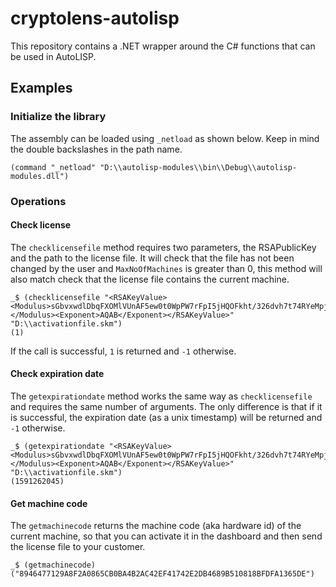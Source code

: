 # cryptolens-autolisp

This repository contains a .NET wrapper around the C# functions that can be used in AutoLISP.

## Examples
### Initialize the library

The assembly can be loaded using `_netload` as shown below. Keep in mind the double backslashes in the path name.

```
(command "_netload" "D:\\autolisp-modules\\bin\\Debug\\autolisp-modules.dll")
```

### Operations

#### Check license

The `checklicensefile` method requires two parameters, the RSAPublicKey and the path to the license file. It will check that the file has not been changed by the user and `MaxNoOfMachines` is greater than 0, this method will also match check that the license file contains the current machine.

```
_$ (checklicensefile "<RSAKeyValue><Modulus>sGbvxwdlDbqFXOMlVUnAF5ew0t0WpPW7rFpI5jHQOFkht/326dvh7t74RYeMpjy357NljouhpTLA3a6idnn4j6c3jmPWBkjZndGsPL4Bqm+fwE48nKpGPjkj4q/yzT4tHXBTyvaBjA8bVoCTnu+LiC4XEaLZRThGzIn5KQXKCigg6tQRy0GXE13XYFVz/x1mjFbT9/7dS8p85n8BuwlY5JvuBIQkKhuCNFfrUxBWyu87CFnXWjIupCD2VO/GbxaCvzrRjLZjAngLCMtZbYBALksqGPgTUN7ZM24XbPWyLtKPaXF2i4XRR9u6eTj5BfnLbKAU5PIVfjIS+vNYYogteQ==</Modulus><Exponent>AQAB</Exponent></RSAKeyValue>" "D:\\activationfile.skm")
(1)
```

If the call is successful, `1` is returned and `-1` otherwise.

#### Check expiration date

The `getexpirationdate` method works the same way as `checklicensefile` and requires the same number of arguments. The only difference is that if it is successful, the expiration date (as a unix timestamp) will be returned and `-1` otherwise.

```
_$ (getexpirationdate "<RSAKeyValue><Modulus>sGbvxwdlDbqFXOMlVUnAF5ew0t0WpPW7rFpI5jHQOFkht/326dvh7t74RYeMpjy357NljouhpTLA3a6idnn4j6c3jmPWBkjZndGsPL4Bqm+fwE48nKpGPjkj4q/yzT4tHXBTyvaBjA8bVoCTnu+LiC4XEaLZRThGzIn5KQXKCigg6tQRy0GXE13XYFVz/x1mjFbT9/7dS8p85n8BuwlY5JvuBIQkKhuCNFfrUxBWyu87CFnXWjIupCD2VO/GbxaCvzrRjLZjAngLCMtZbYBALksqGPgTUN7ZM24XbPWyLtKPaXF2i4XRR9u6eTj5BfnLbKAU5PIVfjIS+vNYYogteQ==</Modulus><Exponent>AQAB</Exponent></RSAKeyValue>" "D:\\activationfile.skm")
(1591262045)
```

#### Get machine code

The `getmachinecode` returns the machine code (aka hardware id) of the current machine, so that you can activate it in the dashboard and then send the license file to your customer.

```
_$ (getmachinecode)
("8946477129A8F2A0865CB0BA4B2AC42EF41742E2DB4689B510818BFDFA1365DE")
```